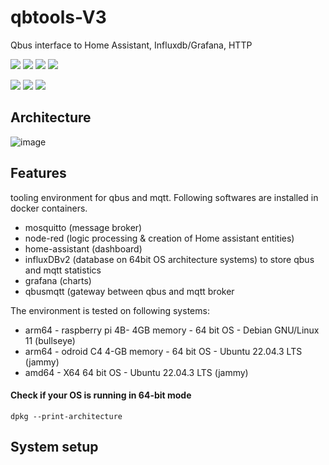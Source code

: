 # qbtools-V3
Qbus interface to Home Assistant, Influxdb/Grafana, HTTP

![](https://img.shields.io/badge/release-v3.0-blue)                  ![](https://img.shields.io/badge/arch-arm64-green)
![](https://img.shields.io/badge/-amd64-green)
![](https://img.shields.io/badge/-i386-green)

![](https://img.shields.io/badge/interfaces-influxDB_v2-yellow)
![](https://img.shields.io/badge/-http-yellow)
![](https://img.shields.io/badge/-mqtt-yellow)

## Architecture

![image](https://github.com/wk275/qbtools-V3/assets/55239601/04bdea6d-3dda-4afd-96b2-ee9724ebd9d5)

## Features 
tooling environment for qbus and mqtt.
Following softwares are installed in docker containers.
- mosquitto (message broker)
- node-red (logic processing & creation of Home assistant entities)
- home-assistant (dashboard)
- influxDBv2 (database on 64bit OS architecture systems)  to store qbus and mqtt statistics
- grafana (charts)
- qbusmqtt (gateway between qbus and mqtt broker

The environment is tested on following systems:
- arm64 - raspberry pi 4B- 4GB memory - 64 bit OS - Debian GNU/Linux 11 (bullseye)
- arm64 - odroid C4 4-GB memory - 64 bit OS - Ubuntu 22.04.3 LTS (jammy)
- amd64 - X64 64 bit OS - Ubuntu 22.04.3 LTS (jammy)

#### Check if your OS is running in 64-bit mode
```
dpkg --print-architecture
```

## System setup
